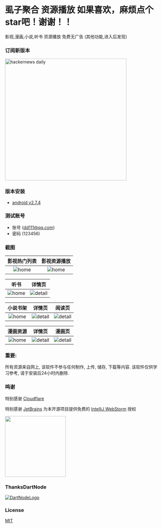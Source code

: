 # 虱子聚合 资源播放  如果喜欢，麻烦点个star吧！谢谢！！

影视,漫画,小说,听书 资源播放 免费无广告 (其他功能,进入后发现)


### 订阅新版本
<img src="https://timqian-imgs.s3.ap-southeast-1.amazonaws.com/2020-09-Screen%20Shot%202020-09-01%20at%205.15.54%20PM.png" alt="hackernews daily" width="400"/>

### 版本安装
- [android v2.7.4](https://jizutang.oss-cn-beijing.aliyuncs.com/download/upload/%E8%99%B1%E5%AD%90%E8%81%9A%E5%90%88.apk)

### 测试账号
- 账号 (dd111@qq.com)
- 密码 (123456)

### 截图

|                   影视热门列表                   |                   影视资源播放                   |
| :----------------------------------------------: | :----------------------------------------------: |
| ![home](./images/QQ图片20220728094040.jpg) | ![home](./images/QQ图片20220728094051.jpg) |

|                     听书                     |                       详情页                       |
| :----------------------------------------------: | :------------------------------------------------: |
| ![home](./images/QQ图片20220728094048.jpg) | ![detail](./images/QQ图片20220728094350.jpg) |

|                     小说书架                     |                       详情页                       |                       阅读页                       |
| :----------------------------------------------: | :------------------------------------------------: | :------------------------------------------------: |
| ![home](./images/QQ图片20220728094042.jpg) | ![detail](./images/QQ图片20220728094054.jpg) | ![detail](./images/QQ图片20220728094057.jpg) |

|                     漫画资源                     |                       详情页                       |                       漫画页                       |
| :----------------------------------------------: | :------------------------------------------------: | :------------------------------------------------: |
| ![home](./images/QQ图片20220728094045.jpg) | ![detail](./images/QQ图片20220728094102.jpg) | ![detail](./images/QQ图片20220728094034.jpg) |



### 重要:

所有资源来自网上, 该软件不参与任何制作, 上传, 储存, 下载等内容. 该软件仅供学习参考, 请于安装后24小时内删除.

###  鸣谢
特别感谢 [Cloudflare](https://www.cloudflare-cn.com/)

特别感谢 [JetBrains](https://www.jetbrains.com/?from=ferry) 为本开源项目提供免费的 [IntelliJ WebStorm](https://www.jetbrains.com/webstorm/) 授权

<p>
 <a href="https://www.jetbrains.com/?from=ferry">
   <img height="200" src="https://www.fdevops.com/wp-content/uploads/2020/09/1599213857-jetbrains-variant-4.png">
 </a>
</p>

### ThanksDartNode
[![DartNodeLogo](https://app.dartnode.com/assets/dash/images/brand/logo.png)](https:dartnode.com)

### License

[MIT](LICENSE)
